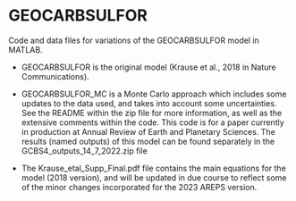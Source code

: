# GEOCARBSULFOR
Code and data files for variations of the GEOCARBSULFOR model in MATLAB.

- GEOCARBSULFOR is the original model (Krause et al., 2018 in Nature Communications). 

- GEOCARBSULFOR_MC is a Monte Carlo approach which includes some updates to the data used, and takes into account some uncertainties. See the README within the zip file for more information, as well as the extensive comments within the code. This code is for a paper currently in production at Annual Review of Earth and Planetary Sciences. The results (named outputs) of this model can be found separately in the GCBS4_outputs_14_7_2022.zip file

- The Krause_etal_Supp_Final.pdf file contains the main equations for the model (2018 version), and will be updated in due course to reflect some of the minor changes incorporated for the 2023 AREPS version.
